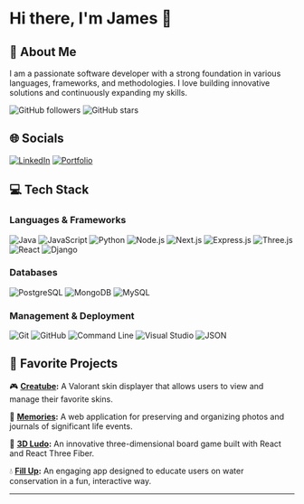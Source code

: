 # Hi there, I'm James 👋

## 👤 **About Me**
I am a passionate software developer with a strong foundation in various languages, frameworks, and methodologies. I love building innovative solutions and continuously expanding my skills.

![GitHub followers](https://img.shields.io/github/followers/JamesOnwordi?label=Follow&style=social)
![GitHub stars](https://img.shields.io/github/stars/JamesOnwordi?label=Stars&style=social)

## 🌐 Socials
[![LinkedIn](https://img.shields.io/badge/LinkedIn-0077B5?style=for-the-badge&logo=linkedin&logoColor=white)](https://linkedin.com/in/james-onwordi)
[![Portfolio](https://img.shields.io/badge/Portfolio-FFA500?style=for-the-badge&logo=portfolio&logoColor=white)](https://portfolio-jamesonwordi.vercel.app/)

## 💻 Tech Stack

### Languages & Frameworks
![Java](https://img.shields.io/badge/Java-ED8B00?style=for-the-badge&logo=java&logoColor=white)
![JavaScript](https://img.shields.io/badge/JavaScript-323330?style=for-the-badge&logo=javascript&logoColor=F7DF1E)
![Python](https://img.shields.io/badge/Python-3776AB?style=for-the-badge&logo=python&logoColor=white)
![Node.js](https://img.shields.io/badge/Node.js-43853D?style=for-the-badge&logo=node-dot-js&logoColor=white)
![Next.js](https://img.shields.io/badge/Next.js-000000?style=for-the-badge&logo=nextdotjs&logoColor=white)
![Express.js](https://img.shields.io/badge/Express.js-000000?style=for-the-badge&logo=express&logoColor=white)
![Three.js](https://img.shields.io/badge/Three.js-000000?style=for-the-badge&logo=threedotjs&logoColor=white)
![React](https://img.shields.io/badge/React-20232A?style=for-the-badge&logo=react&logoColor=61DAFB)
![Django](https://img.shields.io/badge/Django-092E20?style=for-the-badge&logo=django&logoColor=white)

### Databases
![PostgreSQL](https://img.shields.io/badge/PostgreSQL-336791?style=for-the-badge&logo=postgresql&logoColor=white)
![MongoDB](https://img.shields.io/badge/MongoDB-4EA94B?style=for-the-badge&logo=mongodb&logoColor=white)
![MySQL](https://img.shields.io/badge/MySQL-00000F?style=for-the-badge&logo=mysql&logoColor=white)

### Management & Deployment
![Git](https://img.shields.io/badge/Git-F05032?style=for-the-badge&logo=git&logoColor=white)
![GitHub](https://img.shields.io/badge/GitHub-181717?style=for-the-badge&logo=github&logoColor=white)
![Command Line](https://img.shields.io/badge/Command_Line-000000?style=for-the-badge&logo=linux&logoColor=white)
![Visual Studio](https://img.shields.io/badge/Visual_Studio-5C2D91?style=for-the-badge&logo=visual-studio&logoColor=white)
![JSON](https://img.shields.io/badge/JSON-000000?style=for-the-badge&logo=json&logoColor=white)

## 🔧 Favorite Projects
🎮 **[Creatube](https://creatube-jamesonwordi.koyeb.app):** A Valorant skin displayer that allows users to view and manage their favorite skins.

🧠 **[Memories](https://astounding-cobbler-d8830e.netlify.app/):** A web application for preserving and organizing photos and journals of significant life events.

🎲 **[3D Ludo](https://willowy-bublanina-430b9e.netlify.app):** An innovative three-dimensional board game built with React and React Three Fiber.

💧 **[Fill Up](https://sec-peach.vercel.app/):** An engaging app designed to educate users on water conservation in a fun, interactive way.

---

